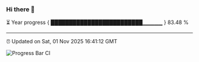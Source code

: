 ### Hi there 👋

⏳ Year progress { █████████████████████████▁▁▁▁▁ } 83.48 %

---

⏰ Updated on Sat, 01 Nov 2025 16:41:12 GMT

![Progress Bar CI](https://github.com/IshwaranRudhara/GIT-ACTION/workflows/Progress%20Bar%20CI/badge.svg)
